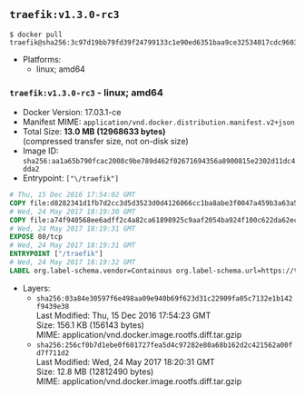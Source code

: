 ## `traefik:v1.3.0-rc3`

```console
$ docker pull traefik@sha256:3c97d19bb79fd39f24799133c1e90ed6351baa9ce32534017cdc96038126ba81
```

-	Platforms:
	-	linux; amd64

### `traefik:v1.3.0-rc3` - linux; amd64

-	Docker Version: 17.03.1-ce
-	Manifest MIME: `application/vnd.docker.distribution.manifest.v2+json`
-	Total Size: **13.0 MB (12968633 bytes)**  
	(compressed transfer size, not on-disk size)
-	Image ID: `sha256:aa1a65b790fcac2008c9be789d462f02671694356a8900815e2302d11dc4dda2`
-	Entrypoint: `["\/traefik"]`

```dockerfile
# Thu, 15 Dec 2016 17:54:02 GMT
COPY file:d8282341d1fb7d2cc3d5d3523d0d4126066cc1ba8abe3f0047a459b3a63a5653 in /etc/ssl/certs/ 
# Wed, 24 May 2017 18:19:30 GMT
COPY file:a74f940568ee6adff2c4a82ca61898925c9aaf2054ba924f100c622da62ecc0e in / 
# Wed, 24 May 2017 18:19:31 GMT
EXPOSE 80/tcp
# Wed, 24 May 2017 18:19:31 GMT
ENTRYPOINT ["/traefik"]
# Wed, 24 May 2017 18:19:32 GMT
LABEL org.label-schema.vendor=Containous org.label-schema.url=https://traefik.io org.label-schema.name=Traefik org.label-schema.description=A modern reverse-proxy org.label-schema.version=v1.3.0-rc3 org.label-schema.docker.schema-version=1.0
```

-	Layers:
	-	`sha256:03a84e30597f6e498aa09e940b69f623d31c22909fa05c7132e1b142f9439e38`  
		Last Modified: Thu, 15 Dec 2016 17:54:23 GMT  
		Size: 156.1 KB (156143 bytes)  
		MIME: application/vnd.docker.image.rootfs.diff.tar.gzip
	-	`sha256:256cf0b7d1ebe0f601727fea5d4c97282e80a68b162d2c421562a00fd7f711d2`  
		Last Modified: Wed, 24 May 2017 18:20:31 GMT  
		Size: 12.8 MB (12812490 bytes)  
		MIME: application/vnd.docker.image.rootfs.diff.tar.gzip
